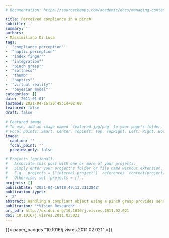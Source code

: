 ```yaml
---
# Documentation: https://sourcethemes.com/academic/docs/managing-content/

title: Perceived compliance in a pinch
subtitle: ''
summary: ''
authors:
- Massimiliano Di Luca
tags:
- '"compliance perception"'
- '"haptic perception"'
- '"index finger"'
- '"integration"'
- '"pinch grasp"'
- '"softness"'
- '"thumb"'
- '"haptics"'
- '"virtual reality"'
- '"bayesian model"'
categories: []
date: '2011-01-01'
lastmod: 2021-04-16T20:49:14+02:00
featured: false
draft: false

# Featured image
# To use, add an image named `featured.jpg/png` to your page's folder.
# Focal points: Smart, Center, TopLeft, Top, TopRight, Left, Right, BottomLeft, Bottom, BottomRight.
image:
  caption: ''
  focal_point: ''
  preview_only: false

# Projects (optional).
#   Associate this post with one or more of your projects.
#   Simply enter your project's folder or file name without extension.
#   E.g. `projects = ["internal-project"]` references `content/project/deep-learning/index.md`.
#   Otherwise, set `projects = []`.
projects: []
publishDate: '2021-04-16T18:49:13.311284Z'
publication_types:
- '2'
abstract: Handling a compliant object using a pinch grasp provides sensory information about deformation and resistive force from both index finger and thumb. In this paper, an object with rigid surfaces and composed of two compliant materials fixed on a central position is used to address how information from the two fingers is integrated into a holistic percept of compliance. Results indicate that with small differences in material compliance there is a small tendency to rely more on the information at the index finger. With larger differences in material compliance participants adopt different movement patterns with the two fingers to explore the objects. Compliance judgments depend on the relative amount of motion and force exerted-the finger that presses more contributes more to the final estimate. This tendency is consistent with the utilization of a unique force signal for the two fingers. The uneven contribution of the sensory information in the pinch leads to predictable compliance discrimination performance from the performance obtained using the fingers independently. ?? 2011 Elsevier Ltd.
publication: '*Vision Research*'
url_pdf: http://dx.doi.org/10.1016/j.visres.2011.02.021
doi: 10.1016/j.visres.2011.02.021
---
```

{{< paper_badges "10.1016/j.visres.2011.02.021" >}}
